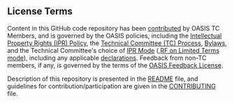 <div>
<h2>License Terms</h2>

<p>Content in this GitHub code repository has been <a href="https://www.oasis-open.org/policies-guidelines/ipr#def-contribution">contributed</a> by OASIS TC Members, and is governed by the OASIS policies, including the <a href="https://www.oasis-open.org/policies-guidelines/ipr">Intellectual Property Rights (IPR) Policy</a>, the <a href="https://www.oasis-open.org/policies-guidelines/tc-process">Technical Committee (TC) Process</a>, <a href="https://www.oasis-open.org/policies-guidelines/bylaws">Bylaws</a>, and the Technical Committee's choice of <a href="https://www.oasis-open.org/policies-guidelines/ipr#def-ipr-mode">IPR Mode</a> (,<a href="https://www.oasis-open.org/policies-guidelines/ipr#RF-on-Limited-Mode">RF on Limited Terms mode</a>), including any applicable <a href="https://www.oasis-open.org/committees/dss-x/ipr.php">declarations</a>. Feedback from non-TC members, if any, is governed by the terms of the <a href="https://www.oasis-open.org/policies-guidelines/ipr#appendixa">OASIS Feedback License</a>.</p>

<p>Description of this repository is presented in the <a href="https://github.com/oasis-tcs/dss-x-spec/blob/master/README.md">README</a> file, and guidelines for contribution/participation are given in the <a href="https://github.com/oasis-tcs/dss-x-spec/blob/master/CONTRIBUTING.md">CONTRIBUTING</a> file.</p>
</div>
